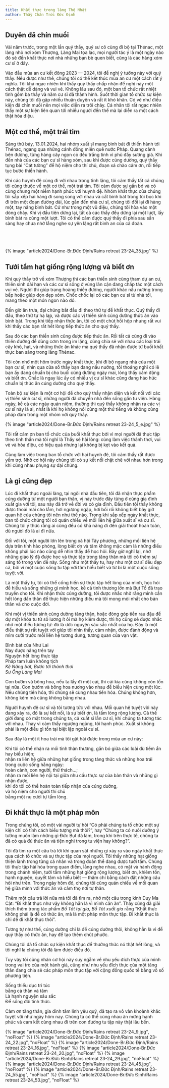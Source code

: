 ```yaml
---
title: Khất thực trong làng Thệ Nhật
author: Thầy Chân Trời Đức Định
---
```

<!-- title: Bình bát của Như -->

## Duyên đã chín muồi

Vài năm trước, trong một lần quý thầy, quý sư cô cùng đi bộ tại Thénac, một làng nhỏ nơi xóm Thượng, Làng Mai tọa lạc, mọi người tác ý là một ngày nào đó sẽ đến khất thực nơi nhà những bạn bè quen biết, cũng là các hàng xóm cư sĩ ở đây.

Vào đầu mùa an cư kết đông 2023 — 2024, tôi đề nghị ý tưởng này với quý thầy. Nếu được như thế, chúng tôi có thể kết thúc mùa an cư một cách rất ý nghĩa. Tôi khá ngạc nhiên khi thấy quý thầy chấp nhận đề nghị này một cách thật dễ dàng và vui vẻ. Không lâu sau đó, một ban tổ chức rất nhiệt tình gồm ba thầy và năm cư sĩ đã thành hình. Suốt thời gian tổ chức sự kiện này, chúng tôi đã gặp nhiều thuận duyên và rất ít khó khăn. Có vẻ như điều kiện đã chín muồi nên mọi việc diễn ra trôi chảy. Cá nhân tôi rất ngạc nhiên thấy một sự kiện liên quan tới nhiều người đến thế mà lại diễn ra một cách thật hòa điệu.

## Một cơ thể, một trái tim

Sáng thứ bảy, 13.01.2024, hai nhóm xuất sĩ mang bình bát đi thiền hành tới Thénac, ngang qua những cánh đồng miền quê nước Pháp. Quang cảnh bên đường, từng hàng cây ngọn cỏ đều trắng tinh vì phủ đầy sương giá. Khi đến nhà của các bạn cư sĩ hàng xóm, sau khi được cúng dường, quý thầy tụng bài “Cát tường” để hộ niệm cho thí chủ, đoạn xá chào cảm ơn, rồi tiếp tục bước thiền hành.

Khi các huynh đệ cùng đi với nhau trong tĩnh lặng, tôi cảm thấy tất cả chúng tôi cùng thuộc về một cơ thể, một trái tim. Tôi cảm được sự gắn bó và có cùng chung một niềm hạnh phúc với huynh đệ. Nhóm khất thực của chúng tôi sắp xếp hai hàng đi song song với nhau và cất bình bát trong túi bọc khi đi trên một đoạn đường dài, lúc gần đến nhà cư sĩ, chúng tôi đổi lại đi hàng một, tay nâng bình bát. Cứ như trong một vũ điệu, chúng tôi hòa vào một dòng chảy. Khi vị đầu tiên dừng lại, tất cả các thầy đều dừng lại một lượt, lấy bình bát ra cùng một lượt. Tôi có thể cảm được quý thầy đi phía sau sẵn sàng hay chưa nhờ lắng nghe sự yên lặng rất bình an của cả đoàn.

<div style="height: 3em;"></div>

<!-- Dao Hanh receiving -->
{% image "article2024/Done-Br.Đức Định/Rains retreat 23-24_35.jpg" %}

## Tưới tẩm hạt giống rộng lượng và biết ơn

Khi quý thầy trở về xóm Thượng thì các bạn thiền sinh cùng tham dự an cư, thiền sinh dài hạn và các cư sĩ sống ở vùng lân cận đang chấp tác một cách vui vẻ. Người thì giúp trang hoàng thiền đường, người khác nấu nướng trong bếp hoặc giúp dọn dẹp xóm. Chốc chốc lại có các bạn cư sĩ từ nhà tới, mang theo một món ngon nào đó.

Đến giờ ăn trưa, đại chúng bắt đầu đi theo thứ tự để khất thực. Quý thầy đi đầu, theo thứ tự hạ lạp, và được các vị thiền sinh cúng dường thức ăn vào bình bát. Trong khi tiếp nhận thức ăn, tôi có một chút hồi hộp nhưng rất vui khi thấy các bạn rất hết lòng tiếp thức ăn cho quý thầy.

Sau đó các bạn thiền sinh cũng được tiếp thức ăn. Rồi tất cả cùng đi vào thiền đường để dùng cơm trong im lặng, cùng chia sẻ với nhau các loại trái cây khô, hạt, và những thức ăn khác mà quý thầy đã nhận được từ buổi khất thực ban sáng trong làng Thénac.

Tôi còn nhớ một hôm trước ngày khất thực, khi đi bộ ngang nhà của một bạn cư sĩ, nhìn qua cửa sổ thấy bạn đang nấu nướng, tôi thoáng nghĩ có lẽ bạn ấy đang chuẩn bị cho buổi cúng dường ngày mai, lòng thấy cảm động và biết ơn. Chắc là ngay lúc ấy có nhiều vị cư sĩ khác cũng đang háo hức chuẩn bị thức ăn cúng dường cho quý thầy.

Toàn bộ sự kiện là một cơ hội để cho quý thầy nhận diện và kết nối với các vị thiền sinh cư sĩ, những người đã chuyển nhà đến sống gần tu viện. Hàng ngày, kể cả các ngày quán niệm, thường thì quý thầy không nhận ra các vị cư sĩ này là ai, nhất là khi họ không nói cùng một thứ tiếng và không cùng pháp đàm trong một nhóm với quý thầy.

<!-- March: Big -->
{% image "article2024/Done-Br.Đức Định/Rains retreat 23-24_5_e.jpg" %}

Tôi rất cảm ơn ban tổ chức của buổi khất thực bởi vì mọi người đã thực tập theo tinh thần mà tôi nghĩ là Thầy sẽ hài lòng: cùng làm việc thảnh thơi, vui vẻ và hòa điệu, có hiệu quả nhưng lại không bị kẹt vào kết quả.

Cùng làm việc trong ban tổ chức với hai huynh đệ, tôi cảm thấy rất được yểm trợ. Nhờ cơ hội này chúng tôi có sự kết nối chặt chẽ với nhau hơn trong khi cùng nhau phụng sự đại chúng.

## Là gì cũng đẹp

Lúc đi khất thực ngoài làng, tại ngôi nhà đầu tiên, tôi đã nhận thực phẩm cúng dường từ một người bạn thân, vị này trước đây từng ở cùng gia đình xuất gia với tôi, sau này đã trở về đời và có gia đình. Đầu tiên tôi thấy không được thoải mái cho lắm, hơi ngượng ngập, hơi bối rối không biết bây giờ quan hệ của chúng tôi nên như thế nào. Trong khi sắp xếp ngày khất thực, ban tổ chức chúng tôi có quán chiếu về mối liên hệ giữa xuất sĩ và cư sĩ. Chúng tôi ý thức rằng ai cũng đều có khả năng đi đến giải thoát hoàn toàn, dù người đó là ai đi nữa.

Đối với tôi, một người lớn lên trong xã hội Tây phương, những mối liên hệ dựa trên tính hào phóng, lòng biết ơn và tâm không mặc cảm là những điều không phải lúc nào cũng dễ nhìn thấy để học hỏi. Bây giờ nghĩ lại, nhờ những giáo lý đã được học và thực tập trong tăng thân mà tôi có thêm sự sáng tỏ trong vấn đề này. Sống như một thầy tu, hay như một cư sĩ đều đẹp cả, bởi vì một cuộc sống tu tập với tâm hiểu biết và từ bi là một cuộc sống tuyệt vời.

Là một thầy tu, tôi có thể cống hiến sự thực tập hết lòng của mình, học hỏi để hiểu và sống những gì mình học, kể cả tình thương lớn mà Bụt Tổ đã trao truyền cho tôi. Khi nhận thức cúng dường, tôi được nhắc nhở rằng mình cần hết lòng dấn thân để thực hiện những điều mà tôi mong mỏi nhất cho bản thân và cho cuộc đời.

Khi một vị thiền sinh cúng dường tăng thân, hoặc đóng góp tiền rau đậu để dự một khóa tu từ số lương ít ỏi mà họ kiếm được, thì họ cũng sẽ được nhắc nhở một điều tương tự: đó là ước nguyện sâu sắc nhất của họ. Đây là một điều thật sự rất tuyệt vời giúp tôi nhìn thấy, cảm nhận, được đánh động và mỉm cười trước mối liên hệ tương dung, tương quan của vạn vật.

<div class="verse"><p>Bình bát của Như Lai<br/>
Nay được nâng trên tay<br/>
Nguyện hết lòng thực tập<br/>
Pháp tam luân không tịch<br/><cite>Kệ Nâng bát, Bước tới thảnh thơi<br/>Sư Ông Làng Mai</cite></p></div>

Con bướm và bông hoa, nếu ta lấy đi một cái, thì cái kia cũng không còn tồn tại nữa. Con bướm và bông hoa nương vào nhau để biểu hiện cùng một lúc. Nếu chúng tiến hóa, thì chúng sẽ cùng nhau tiến hóa. Chúng không hơn, không kém mà cũng không bằng nhau.

Người huynh đệ cư sĩ và tôi tương tức với nhau. Mối quan hệ tuyệt vời này đang xảy ra, đó là sự kết nối, là sự biết ơn, là tấm lòng rộng lượng. Cả thế giới đang có mặt trong chúng ta, cả xuất sĩ lẫn cư sĩ, khi chúng ta tương tác với nhau. Thay vì cảm thấy ngượng ngùng, tôi hạnh phúc. Xuất sĩ không phải là một điều gì tồn tại biệt lập ngoài cư sĩ.

Sau đây là một ít hoa trái mà tôi gặt hái được trong mùa an cư này:

<div class="verse"><p>Khi tôi có thể nhận ra mối tình thân thương, gắn bó giữa các loài dù tiềm ẩn hay biểu hiện;<br/>
nhận ra liên hệ giữa những hạt giống trong tàng thức và những hoa trái trong cuộc sống hằng ngày:<br/>
hoàn cảnh, con người, thử thách…;<br/>
nhận ra mối liên hệ nội tại giữa nhu cầu thực sự của bản thân và những gì nhận được,<br/>
khi đó tôi có thể hoàn toàn tiếp nhận của cúng dường,<br/>
và hộ niệm cho người thí chủ<br/>
bằng một nụ cười tự tấm lòng.</p></div>

## Đi khất thực là một pháp môn

Trong chúng tôi, có một vài người tự hỏi “Có phải chúng ta tổ chức một sự kiện chỉ có tính cách biểu tượng mà thôi?”, hay “Chúng ta có nuôi dưỡng ý tưởng muốn làm những gì Đức Bụt đã làm, trong khi trên thực tế, chúng ta đã có quá đủ thức ăn và tiện nghi trong tu viện hay không?”.

Tôi đã tìm ra một câu trả lời khi quan sát những gì xảy ra vào ngày khất thực qua cách tổ chức và sự thực tập của mọi người. Tôi thấy những hạt giống thiện lành trong từng cá nhân và trong đoàn thể đang được tưới tẩm. Chúng tôi thực tập hài hòa trong quan điểm, lắng nghe nhau, có mặt và hành động trong chánh niệm, tưới tẩm những hạt giống rộng lượng, biết ơn, khiêm tốn, hạnh nguyện, quyết tâm và hiểu biết — thậm chí bằng cách đặt những câu hỏi như trên. Trong ngày hôm đó, chúng tôi cũng quán chiếu về mối quan hệ giữa mình với thức ăn và cảm thọ nơi tự thân.

Thêm một câu trả lời nữa mà tôi đã tìm ra, nhờ một câu trong kinh Duy Ma Cật: “Đi khất thực như vậy không hẳn là vì mình cần ăn”. Thầy cũng đã giải thích thêm trong tác phẩm *Bồ Tát tại gia, Bồ Tát xuất gia* rằng “Khất thực không phải là để có thức ăn, mà là một pháp môn thực tập. Đi khất thực là chỉ để đi khất thực thôi”.

Tương tự như thế, cúng dường chỉ là để cúng dường thôi, không hẳn là vì để quý thầy có thức ăn, hay để tạo thêm chút phước.

Chúng tôi đã tổ chức sự kiện khất thực để thưởng thức nó thật hết lòng, và tôi nghĩ là chúng tôi đã làm được điều đó.

Tuy vậy tôi cũng nhân cơ hội này suy ngẫm về nhu yếu đích thực của mình trong vai trò của một hành giả, cũng như nhu yếu đích thực của một tăng thân đang chia sẻ các pháp môn thực tập với cộng đồng quốc tế bằng vô số phương tiện.

<div class="verse"><p>Sống thiểu dục tri túc<br/>
bằng cả thân và tâm<br/>
Là hạnh nguyện sâu sắc<br/>
Để sống đời tỉnh thức.</p></div>

Cảm ơn tăng thân, gia đình tâm linh yêu quý, đã tạo ra vô vàn khoảnh khắc tuyệt vời như ngày hôm nay. Chúng ta có thể cùng nhau ăn mừng hạnh phúc và cam kết cùng nhau đi trên con đường tu tập này thật lâu bền.

<div class="article-end"></div>
<div class="page-break"></div>

<!-- 3x4 side-by-side -->
<!-- {% image "article2024/Done-Br.Đức Định/Rains retreat 23-24_10_e.jpg" %}
{% image "article2024/Done-Br.Đức Định/Rains retreat 23-24_1_e.jpg" %} -->

{% image "article2024/Done-Br.Đức Định/Rains retreat 23-24_9.jpg", "noFloat" %}
{% image "article2024/Done-Br.Đức Định/Rains retreat 23-24_22.jpg", "noFloat" %}
{% image "article2024/Done-Br.Đức Định/Rains retreat 23-24_16.jpg", "noFloat" %}
{% image "article2024/Done-Br.Đức Định/Rains retreat 23-24_20.jpg", "noFloat" %}
{% image "article2024/Done-Br.Đức Định/Rains retreat 23-24_29.jpg", "noFloat" %}
{% image "article2024/Done-Br.Đức Định/Rains retreat 23-24_45.jpg", "noFloat" %}
{% image "article2024/Done-Br.Đức Định/Rains retreat 23-24_55.jpg", "noFloat" %}
{% image "article2024/Done-Br.Đức Định/Rains retreat 23-24_53.jpg", "noFloat" %}
